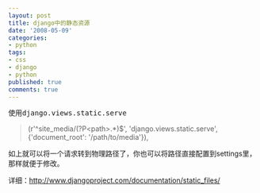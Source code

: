 ```yaml
---
layout: post
title: django中的静态资源
date: '2008-05-09'
categories:
- python
tags:
- css
- django
- python
published: true
comments: true
---
```

<p><tt class="docutils literal"><span class="pre">使用django.views.static.serve</span></tt>
<blockquote>(r'^site_media/(?P&lt;path&gt;.*)$', 'django.views.static.serve',<br />
{'document_root': '/path/to/media'}),</blockquote>
如上就可以将一个请求转到物理路径了，你也可以将路径直接配置到settings里，那样就便于修改。</p>

<p>详细：<a href="http://www.djangoproject.com/documentation/static_files/" target="_blank">http://www.djangoproject.com/documentation/static_files/</a></p>
